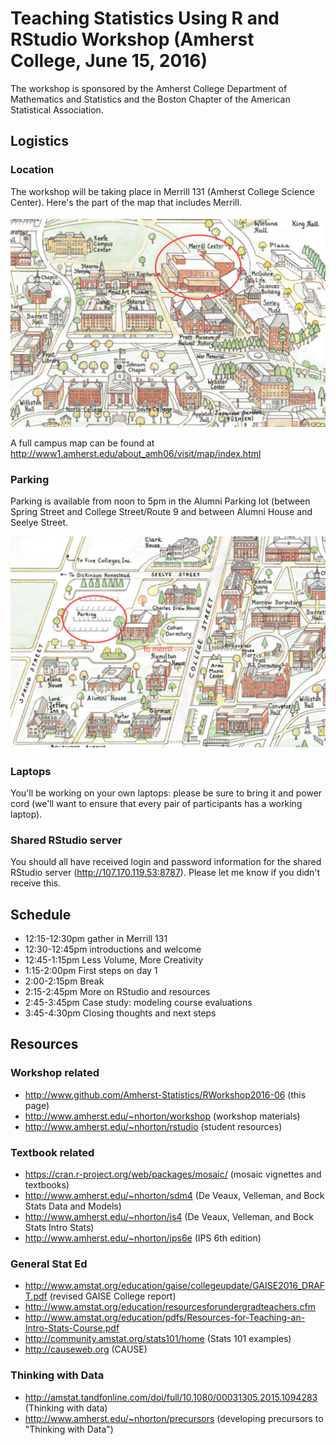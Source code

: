 # Teaching Statistics Using R and RStudio Workshop (Amherst College, June 15, 2016)

The workshop is sponsored by the Amherst College Department of Mathematics and Statistics and the Boston Chapter of the American Statistical Association.

## Logistics

### Location

The workshop will be taking place in Merrill 131 (Amherst College Science Center).
Here's the part of the map that includes Merrill.

![Merrill map](map1.png "Merrill map")

A full campus map can be found at http://www1.amherst.edu/about_amh06/visit/map/index.html


### Parking

Parking is available from noon to 5pm in the Alumni Parking lot (between Spring Street and College Street/Route 9 and between Alumni House and Seelye Street.

![Alumni house map](map2.png "Alumni parking map")

### Laptops

You'll be working on your own laptops: please be sure to bring it and power cord (we'll want to ensure that every pair of participants has a working laptop).

### Shared RStudio server

You should all have received login and password information for the shared RStudio server (http://107.170.119.53:8787).
Please let me know if you didn't receive this.


## Schedule

- 12:15-12:30pm gather in Merrill 131 
- 12:30-12:45pm introductions and welcome
- 12:45-1:15pm Less Volume, More Creativity
- 1:15-2:00pm First steps on day 1
- 2:00-2:15pm Break
- 2:15-2:45pm More on RStudio and resources
- 2:45-3:45pm Case study: modeling course evaluations
- 3:45-4:30pm Closing thoughts and next steps

## Resources

### Workshop related

- http://www.github.com/Amherst-Statistics/RWorkshop2016-06 (this page)
- http://www.amherst.edu/~nhorton/workshop (workshop materials)
- http://www.amherst.edu/~nhorton/rstudio (student resources)

### Textbook related

- https://cran.r-project.org/web/packages/mosaic/ (mosaic vignettes and textbooks)
- http://www.amherst.edu/~nhorton/sdm4 (De Veaux, Velleman, and Bock Stats Data and Models)
- http://www.amherst.edu/~nhorton/is4 (De Veaux, Velleman, and Bock Stats Intro Stats)
- http://www.amherst.edu/~nhorton/ips6e (IPS 6th edition)

### General Stat Ed

- http://www.amstat.org/education/gaise/collegeupdate/GAISE2016_DRAFT.pdf (revised GAISE College report)
- http://www.amstat.org/education/resourcesforundergradteachers.cfm
- http://www.amstat.org/education/pdfs/Resources-for-Teaching-an-Intro-Stats-Course.pdf
- http://community.amstat.org/stats101/home (Stats 101 examples)
- http://causeweb.org (CAUSE)

### Thinking with Data

- http://amstat.tandfonline.com/doi/full/10.1080/00031305.2015.1094283 (Thinking with data)
- http://www.amherst.edu/~nhorton/precursors (developing precursors to "Thinking with Data")
